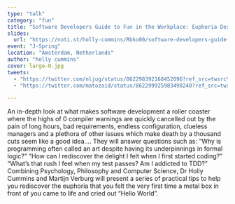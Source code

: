 ```yaml
---
type: "talk"
category: "fun"
title: "Software Developers Guide to Fun in the Workplace: Euphoria Despite the Despair"
slides:
  url: "https://noti.st/holly-cummins/Rbko00/software-developers-guide-to-fun-in-the-workplace-euphoria-despite-the-despair"
event: "J-Spring"
location: "Amsterdam, Netherlands"
author: "holly cummins"
cover: large-0.jpg
tweets:
  - "https://twitter.com/nljug/status/862298392168452096?ref_src=twsrc%5Etfw"
  - "https://twitter.com/matozoid/status/862299925983498240?ref_src=twsrc%5Etfw"

---
```

An in-depth look at what makes software development a roller coaster where the highs of 0 compiler warnings are quickly cancelled out by the pain of long hours, bad requirements, endless configuration, clueless managers and a plethora of other issues which make death by a thousand cuts seem like a good idea…. They will answer questions such as: “Why is programming often called an art despite having its underpinnings in formal logic?” “How can I rediscover the delight I felt when I first started coding?” “What’s that rush I feel when my test passes? Am I addicted to TDD?” Combining Psychology, Philosophy and Computer Science, Dr Holly Cummins and Martijn Verburg will present a series of practical tips to help you rediscover the euphoria that you felt the very first time a metal box in front of you came to life and cried out “Hello World”.